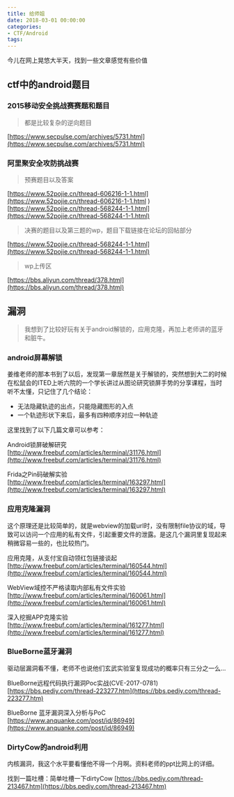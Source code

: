 ```yaml
---
title: 给师姐
date: 2018-03-01 00:00:00
categories:
- CTF/Android
tags: 
---
```


今儿在网上晃悠大半天，找到一些文章感觉有些价值

## ctf中的android题目

### 2015移动安全挑战赛赛题和题目

> 都是比较复杂的逆向题目

[https://www.secpulse.com/archives/5731.html](https://www.secpulse.com/archives/5731.html)

### 阿里聚安全攻防挑战赛

> 预赛题目以及答案

[https://www.52pojie.cn/thread-606216-1-1.html](https://www.52pojie.cn/thread-606216-1-1.html ) 
[https://www.52pojie.cn/thread-568244-1-1.html](https://www.52pojie.cn/thread-568244-1-1.html)

> 决赛的题目以及第三题的wp，题目下载链接在论坛的回帖部分

[https://www.52pojie.cn/thread-568244-1-1.html](https://www.52pojie.cn/thread-568244-1-1.html)

> wp上传区

[https://bbs.aliyun.com/thread/378.html](https://bbs.aliyun.com/thread/378.html)

## 漏洞

> 我想到了比较好玩有关于android解锁的，应用克隆，再加上老师讲的蓝牙和脏牛。

### android屏幕解锁

姜维老师的那本书到了以后，发现第一章居然是关于解锁的，突然想到大二的时候在松鼠会的ITED上听六院的一个学长讲过从图论研究锁屏手势的分享课程，当时听不太懂，只记住了几个结论：

- 无法隐藏轨迹的出点，只能隐藏图形的入点
- 一个轨迹形状下来后，最多有四种顺序对应一种轨迹

这里找到了以下几篇文章可以参考：

Android锁屏破解研究  
[http://www.freebuf.com/articles/terminal/31176.html](http://www.freebuf.com/articles/terminal/31176.html)

Frida之Pin码破解实验  
[http://www.freebuf.com/articles/terminal/163297.html](http://www.freebuf.com/articles/terminal/163297.html)

### 应用克隆漏洞

这个原理还是比较简单的，就是webview的加载url时，没有限制file协议的域，导致可以访问一个应用的私有文件，引起重要文件的泄露。是这几个漏洞里复现起来稍微容易一些的，也比较热门。

应用克隆，从支付宝自动领红包链接谈起   
[http://www.freebuf.com/articles/terminal/160544.html](http://www.freebuf.com/articles/terminal/160544.html)

WebView域控不严格读取内部私有文件实验    
[http://www.freebuf.com/articles/terminal/160061.html](http://www.freebuf.com/articles/terminal/160061.html)

深入挖掘APP克隆实验  
[http://www.freebuf.com/articles/terminal/161277.html](http://www.freebuf.com/articles/terminal/161277.html)

### BlueBorne蓝牙漏洞  

驱动层漏洞看不懂，老师不也说他们玄武实验室复现成功的概率只有三分之一么...

BlueBorne远程代码执行漏洞Poc实战(CVE-2017-0781)    
[https://bbs.pediy.com/thread-223277.htm](https://bbs.pediy.com/thread-223277.htm)

BlueBorne 蓝牙漏洞深入分析与PoC   
[https://www.anquanke.com/post/id/86949](https://www.anquanke.com/post/id/86949)

### DirtyCow的android利用

内核漏洞，我这个水平要看懂他不得一个月啊。资料老师的ppt比网上的详细。

找到一篇吐槽：简单吐槽一下dirtyCow
[https://bbs.pediy.com/thread-213467.htm](https://bbs.pediy.com/thread-213467.htm)

